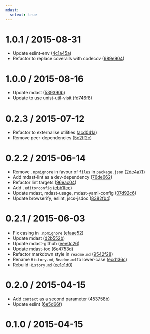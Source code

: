 ```yaml
---
mdast:
  setext: true
---
```


<!--lint disable no-multiple-toplevel-headings-->

1.0.1 / 2015-08-31
==================

*   Update eslint-env ([4c1a45a](https://github.com/wooorm/mdast-zone/commit/4c1a45a))
*   Refactor to replace coveralls with codecov ([989e904](https://github.com/wooorm/mdast-zone/commit/989e904))

1.0.0 / 2015-08-16
==================

*   Update mdast ([539390b](https://github.com/wooorm/mdast-zone/commit/539390b))
*   Update to use unist-util-visit ([fd746f8](https://github.com/wooorm/mdast-zone/commit/fd746f8))

0.2.3 / 2015-07-12
==================

*   Refactor to externalise utilities ([acd041a](https://github.com/wooorm/mdast-zone/commit/acd041a))
*   Remove peer-dependencies ([5c2ff2c](https://github.com/wooorm/mdast-zone/commit/5c2ff2c))

0.2.2 / 2015-06-14
==================

*   Remove `.npmignore` in favour of `files` in `package.json` ([2de4a7f](https://github.com/wooorm/mdast-zone/commit/2de4a7f))
*   Add mdast-lint as a dev-dependency ([76de662](https://github.com/wooorm/mdast-zone/commit/76de662))
*   Refactor lint targets ([96eac04](https://github.com/wooorm/mdast-zone/commit/96eac04))
*   Add `.editorconfig` ([ebb1fce](https://github.com/wooorm/mdast-zone/commit/ebb1fce))
*   Update mdast, mdast-usage, mdast-yaml-config ([07d92c6](https://github.com/wooorm/mdast-zone/commit/07d92c6))
*   Update browserify, eslint, jscs-jsdoc ([8382fb4](https://github.com/wooorm/mdast-zone/commit/8382fb4))

0.2.1 / 2015-06-03
==================

*   Fix casing in `.npmignore` ([efaae52](https://github.com/wooorm/mdast-zone/commit/efaae52))
*   Update mdast ([d2b552b](https://github.com/wooorm/mdast-zone/commit/d2b552b))
*   Update mdast-github ([eee0c26](https://github.com/wooorm/mdast-zone/commit/eee0c26))
*   Update mdast-toc ([6e4753d](https://github.com/wooorm/mdast-zone/commit/6e4753d))
*   Refactor markdown style in `readme.md` ([9542f28](https://github.com/wooorm/mdast-zone/commit/9542f28))
*   Rename `History.md`, `Readme.md` to lower-case ([ecd136c](https://github.com/wooorm/mdast-zone/commit/ecd136c))
*   Rebuild `History.md` ([ee1c1d0](https://github.com/wooorm/mdast-zone/commit/ee1c1d0))

0.2.0 / 2015-04-15
==================

*   Add `context` as a second parameter ([453758b](https://github.com/wooorm/mdast-zone/commit/453758b))
*   Update eslint ([6e5d66f](https://github.com/wooorm/mdast-zone/commit/6e5d66f))

0.1.0 / 2015-04-15
==================

